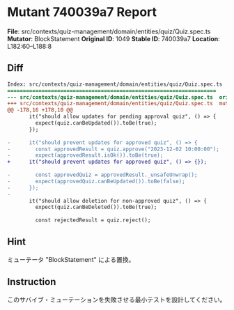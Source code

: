 # Mutant 740039a7 Report

**File**: src/contexts/quiz-management/domain/entities/quiz/Quiz.spec.ts
**Mutator**: BlockStatement
**Original ID**: 1049
**Stable ID**: 740039a7
**Location**: L182:60–L188:8

## Diff

```diff
Index: src/contexts/quiz-management/domain/entities/quiz/Quiz.spec.ts
===================================================================
--- src/contexts/quiz-management/domain/entities/quiz/Quiz.spec.ts	original
+++ src/contexts/quiz-management/domain/entities/quiz/Quiz.spec.ts	mutated #1049
@@ -178,16 +178,10 @@
       it("should allow updates for pending approval quiz", () => {
         expect(quiz.canBeUpdated()).toBe(true);
       });
 
-      it("should prevent updates for approved quiz", () => {
-        const approvedResult = quiz.approve("2023-12-02 10:00:00");
-        expect(approvedResult.isOk()).toBe(true);
+      it("should prevent updates for approved quiz", () => {});
 
-        const approvedQuiz = approvedResult._unsafeUnwrap();
-        expect(approvedQuiz.canBeUpdated()).toBe(false);
-      });
-
       it("should allow deletion for non-approved quiz", () => {
         expect(quiz.canBeDeleted()).toBe(true);
 
         const rejectedResult = quiz.reject();
```

## Hint

ミューテータ "BlockStatement" による置換。

## Instruction

このサバイブ・ミューテーションを失敗させる最小テストを設計してください。
